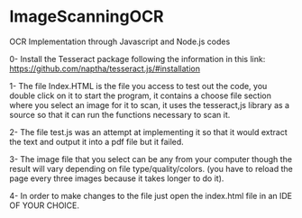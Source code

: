 # ImageScanningOCR
OCR Implementation through Javascript and Node.js codes

0- Install the Tesseract package following the information in this link: https://github.com/naptha/tesseract.js/#installation

1- The file Index.HTML is the file you access to test out the code, you double click on it to start the program, it contains a choose file section where you select an image for it to scan, it uses the tesseract,js library as a source so that it can run the functions necessary to scan it.

2- The file test.js was an attempt at implementing it so that it would extract the text and output it into a pdf file but it failed.

3- The image file that you select can be any from your computer though the result will vary depending on file type/quality/colors.
(you have to reload the page every three images because it takes longer to do it).

4- In order to make changes to the file just open the index.html file in an IDE OF YOUR CHOICE.
